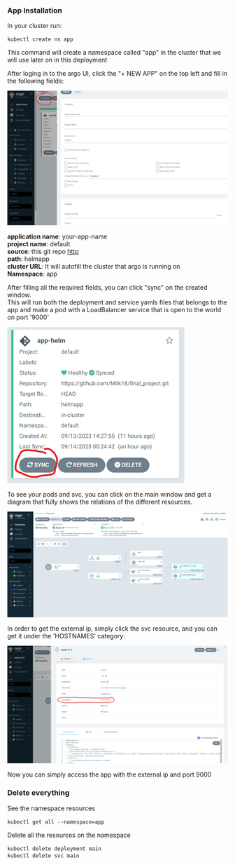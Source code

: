 ### App Installation


In your cluster run:

```
kubectl create ns app
```
This command will create a namespace called "app" in the cluster that we will use later on in this deployment

After loging in to the argo UI, click the "+ NEW APP" on the top left
and fill in the following fields:

![plot](../images/argo.png)

<b>application name</b>: your-app-name \
<b>project name</b>: default \
<b>source</b>: this git repo [http](https://github.com/Milk18/final_project.git) \
<b>path</b>: helmapp \
<b>cluster URL</b>: It will autofill the cluster that argo is running on \
<b>Namespace</b>: app

After filling all the required fields, you can click "sync" on the created window. \
This will run both the deployment and service yamls files that belongs to the app
and make a pod with a LoadBalancer service that is open to the world on port '9000'

![plot](../images/mongosync.png)

To see your pods and svc, you can click on the main window and get a diagram
that fully shows the relations of the different resources. 

![plot](../images/appdiagram.png)

In order to get the external ip, simply click the svc resource, and you can get it
under the 'HOSTNAMES' category:

![plot](../images/appip.png)

Now you can simply access the app with the external ip and port 9000

### Delete everything
See the namespace resources 
```
kubectl get all --namespace=app 
```

Delete all the resources on the namespace 
```
kubectl delete deployment main
kubectl delete svc main
```